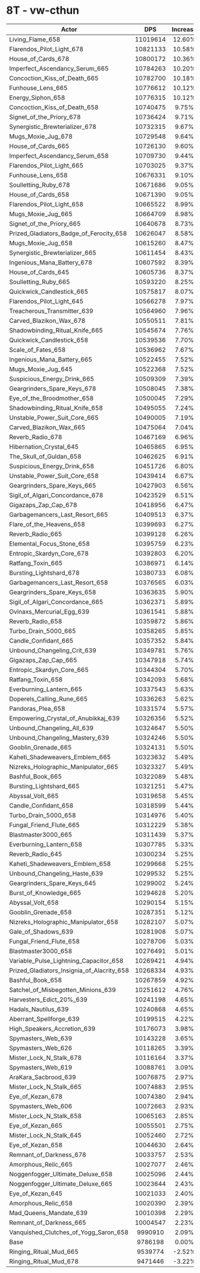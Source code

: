 # 8T - vw-cthun
| Actor | DPS | Increase |
|---|:---:|:---:|
|Living_Flame_658|11019614|12.60%|
|Flarendos_Pilot_Light_678|10821133|10.58%|
|House_of_Cards_678|10800172|10.36%|
|Imperfect_Ascendancy_Serum_665|10784263|10.20%|
|Concoction_Kiss_of_Death_665|10782700|10.18%|
|Funhouse_Lens_665|10776612|10.12%|
|Energy_Siphon_658|10776315|10.12%|
|Concoction_Kiss_of_Death_658|10740475|9.75%|
|Signet_of_the_Priory_678|10736424|9.71%|
|Synergistic_Brewterializer_678|10732315|9.67%|
|Mugs_Moxie_Jug_678|10729548|9.64%|
|House_of_Cards_665|10726130|9.60%|
|Imperfect_Ascendancy_Serum_658|10709730|9.44%|
|Flarendos_Pilot_Light_665|10703025|9.37%|
|Funhouse_Lens_658|10676331|9.10%|
|Soulletting_Ruby_678|10671686|9.05%|
|House_of_Cards_658|10671390|9.05%|
|Flarendos_Pilot_Light_658|10665522|8.99%|
|Mugs_Moxie_Jug_665|10664709|8.98%|
|Signet_of_the_Priory_665|10640678|8.73%|
|Prized_Gladiators_Badge_of_Ferocity_658|10626047|8.58%|
|Mugs_Moxie_Jug_658|10615260|8.47%|
|Synergistic_Brewterializer_665|10611454|8.43%|
|Ingenious_Mana_Battery_678|10607592|8.39%|
|House_of_Cards_645|10605736|8.37%|
|Soulletting_Ruby_665|10593220|8.25%|
|Quickwick_Candlestick_665|10575817|8.07%|
|Flarendos_Pilot_Light_645|10566278|7.97%|
|Treacherous_Transmitter_639|10564960|7.96%|
|Carved_Blazikon_Wax_678|10550511|7.81%|
|Shadowbinding_Ritual_Knife_665|10545674|7.76%|
|Quickwick_Candlestick_658|10539536|7.70%|
|Scale_of_Fates_658|10536962|7.67%|
|Ingenious_Mana_Battery_665|10522455|7.52%|
|Mugs_Moxie_Jug_645|10522368|7.52%|
|Suspicious_Energy_Drink_665|10509309|7.39%|
|Geargrinders_Spare_Keys_678|10508045|7.38%|
|Eye_of_the_Broodmother_658|10500045|7.29%|
|Shadowbinding_Ritual_Knife_658|10495055|7.24%|
|Unstable_Power_Suit_Core_665|10490005|7.19%|
|Carved_Blazikon_Wax_665|10475064|7.04%|
|Reverb_Radio_678|10467169|6.96%|
|Hibernation_Crystal_645|10465865|6.95%|
|The_Skull_of_Guldan_658|10462625|6.91%|
|Suspicious_Energy_Drink_658|10451726|6.80%|
|Unstable_Power_Suit_Core_658|10439414|6.67%|
|Geargrinders_Spare_Keys_665|10427903|6.56%|
|Sigil_of_Algari_Concordance_678|10423529|6.51%|
|Gigazaps_Zap_Cap_678|10418956|6.47%|
|Garbagemancers_Last_Resort_665|10409513|6.37%|
|Flare_of_the_Heavens_658|10399693|6.27%|
|Reverb_Radio_665|10399128|6.26%|
|Elemental_Focus_Stone_658|10395759|6.23%|
|Entropic_Skardyn_Core_678|10392803|6.20%|
|Ratfang_Toxin_665|10386971|6.14%|
|Bursting_Lightshard_678|10380733|6.08%|
|Garbagemancers_Last_Resort_658|10376565|6.03%|
|Geargrinders_Spare_Keys_658|10363635|5.90%|
|Sigil_of_Algari_Concordance_665|10362371|5.89%|
|Ovinaxs_Mercurial_Egg_639|10361541|5.88%|
|Reverb_Radio_658|10359872|5.86%|
|Turbo_Drain_5000_665|10358265|5.85%|
|Candle_Confidant_665|10357352|5.84%|
|Unbound_Changeling_Crit_639|10349781|5.76%|
|Gigazaps_Zap_Cap_665|10347918|5.74%|
|Entropic_Skardyn_Core_665|10344304|5.70%|
|Ratfang_Toxin_658|10342093|5.68%|
|Everburning_Lantern_665|10337543|5.63%|
|Doperels_Calling_Rune_665|10336263|5.62%|
|Pandoras_Plea_658|10331574|5.57%|
|Empowering_Crystal_of_Anubikkaj_639|10326356|5.52%|
|Unbound_Changeling_All_639|10324647|5.50%|
|Unbound_Changeling_Mastery_639|10324246|5.50%|
|Gooblin_Grenade_665|10324131|5.50%|
|Kaheti_Shadeweavers_Emblem_665|10323632|5.49%|
|Nizreks_Holographic_Manipulator_665|10323327|5.49%|
|Bashful_Book_665|10322089|5.48%|
|Bursting_Lightshard_665|10321251|5.47%|
|Abyssal_Volt_665|10319658|5.45%|
|Candle_Confidant_658|10318599|5.44%|
|Turbo_Drain_5000_658|10314976|5.40%|
|Fungal_Friend_Flute_665|10312229|5.38%|
|Blastmaster3000_665|10311439|5.37%|
|Everburning_Lantern_658|10307785|5.33%|
|Reverb_Radio_645|10300234|5.25%|
|Kaheti_Shadeweavers_Emblem_658|10299668|5.25%|
|Unbound_Changeling_Haste_639|10299532|5.25%|
|Geargrinders_Spare_Keys_645|10299002|5.24%|
|Burst_of_Knowledge_665|10294628|5.20%|
|Abyssal_Volt_658|10290154|5.15%|
|Gooblin_Grenade_658|10287351|5.12%|
|Nizreks_Holographic_Manipulator_658|10282107|5.07%|
|Gale_of_Shadows_639|10281908|5.07%|
|Fungal_Friend_Flute_658|10278706|5.03%|
|Blastmaster3000_658|10276491|5.01%|
|Variable_Pulse_Lightning_Capacitor_658|10269421|4.94%|
|Prized_Gladiators_Insignia_of_Alacrity_658|10268334|4.93%|
|Bashful_Book_658|10267859|4.92%|
|Satchel_of_Misbegotten_Minions_639|10251612|4.76%|
|Harvesters_Edict_20%_639|10241198|4.65%|
|Hadals_Nautilus_639|10240868|4.65%|
|Aberrant_Spellforge_639|10199515|4.22%|
|High_Speakers_Accretion_639|10176073|3.98%|
|Spymasters_Web_639|10143228|3.65%|
|Spymasters_Web_626|10118265|3.39%|
|Mister_Lock_N_Stalk_678|10116164|3.37%|
|Spymasters_Web_619|10088761|3.09%|
|AraKara_Sacbrood_639|10076875|2.97%|
|Mister_Lock_N_Stalk_665|10074883|2.95%|
|Eye_of_Kezan_678|10074380|2.94%|
|Spymasters_Web_606|10072663|2.93%|
|Mister_Lock_N_Stalk_658|10065163|2.85%|
|Eye_of_Kezan_665|10055501|2.75%|
|Mister_Lock_N_Stalk_645|10052460|2.72%|
|Eye_of_Kezan_658|10044630|2.64%|
|Remnant_of_Darkness_678|10033757|2.53%|
|Amorphous_Relic_665|10027077|2.46%|
|Noggenfogger_Ultimate_Deluxe_658|10025096|2.44%|
|Noggenfogger_Ultimate_Deluxe_665|10023644|2.43%|
|Eye_of_Kezan_645|10021033|2.40%|
|Amorphous_Relic_658|10020390|2.39%|
|Mad_Queens_Mandate_639|10010398|2.29%|
|Remnant_of_Darkness_665|10004547|2.23%|
|Vanquished_Clutches_of_Yogg_Saron_658|9990910|2.09%|
|Base|9786198|0.00%|
|Ringing_Ritual_Mud_665|9539774|-2.52%|
|Ringing_Ritual_Mud_678|9471446|-3.22%|
